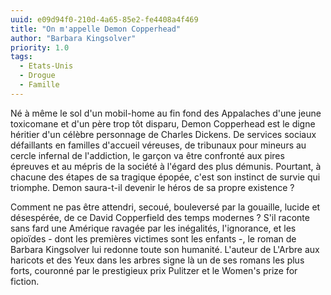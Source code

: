 ```yaml
---
uuid: e09d94f0-210d-4a65-85e2-fe4408a4f469
title: "On m'appelle Demon Copperhead"
author: "Barbara Kingsolver"
priority: 1.0
tags:
  - Etats-Unis
  - Drogue
  - Famille
---
```


Né à même le sol d'un mobil-home au fin fond des Appalaches d'une jeune toxicomane et d'un père trop tôt disparu, Demon Copperhead est le digne héritier d'un célèbre personnage de Charles Dickens. De services sociaux défaillants en familles d'accueil véreuses, de tribunaux pour mineurs au cercle infernal de l'addiction, le garçon va être confronté aux pires épreuves et au mépris de la société à l'égard des plus démunis. Pourtant, à chacune des étapes de sa tragique épopée, c'est son instinct de survie qui triomphe. Demon saura-t-il devenir le héros de sa propre existence ?

Comment ne pas être attendri, secoué, bouleversé par la gouaille, lucide et désespérée, de ce David Copperfield des temps modernes ? S'il raconte sans fard une Amérique ravagée par les inégalités, l'ignorance, et les opioïdes - dont les premières victimes sont les enfants -, le roman de Barbara Kingsolver lui redonne toute son humanité. L'auteur de L'Arbre aux haricots et des Yeux dans les arbres signe là un de ses romans les plus forts, couronné par le prestigieux prix Pulitzer et le Women's prize for fiction.
